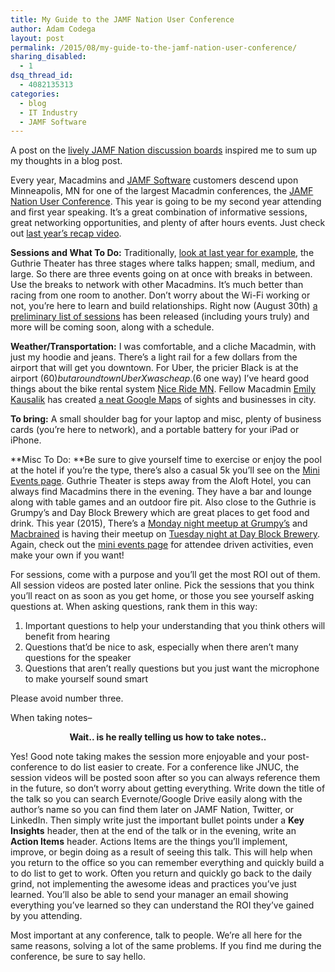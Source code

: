 ```yaml
---
title: My Guide to the JAMF Nation User Conference
author: Adam Codega
layout: post
permalink: /2015/08/my-guide-to-the-jamf-nation-user-conference/
sharing_disabled:
  - 1
dsq_thread_id:
  - 4082135313
categories:
  - blog
  - IT Industry
  - JAMF Software
---
```

A post on the <a href="https://jamfnation.jamfsoftware.com/discussion.html?id=16620" target="_blank">lively JAMF Nation discussion boards</a> inspired me to sum up my thoughts in a blog post.

Every year, Macadmins and <a href="http://www.jamfsoftware.com/" target="_blank">JAMF Software</a> customers descend upon Minneapolis, MN for one of the largest Macadmin conferences, the <a href="https://jamfnation.jamfsoftware.com/jnuc.html" target="_blank">JAMF Nation User Conference</a>. This year is going to be my second year attending and first year speaking. It&#8217;s a great combination of informative sessions, great networking opportunities, and plenty of after hours events. Just check out <a href="https://www.youtube.com/watch?v=PFipLtfqDqM" target="_blank">last year&#8217;s recap video</a>.

**Sessions and What To Do:** Traditionally, <a href="http://www.jamfsoftware.com/events/jamf-nation-user-conference/2014/sessions/" target="_blank">look at last year for example</a>, the Guthrie Theater has three stages where talks happen; small, medium, and large. So there are three events going on at once with breaks in between. Use the breaks to network with other Macadmins. It&#8217;s much better than racing from one room to another. Don&#8217;t worry about the Wi-Fi working or not, you&#8217;re here to learn and build relationships. Right now (August 30th) <a href="http://www.jamfsoftware.com/events/jamf-nation-user-conference/2015/sessions/" target="_blank">a preliminary list of sessions</a> has been released (including yours truly) and more will be coming soon, along with a schedule.

**Weather/Transportation:** I was comfortable, and a cliche Macadmin, with just my hoodie and jeans. There&#8217;s a light rail for a few dollars from the airport that will get you downtown. For Uber, the pricier Black is at the airport ($60) but around town UberX was cheap. ($6 one way) I&#8217;ve heard good things about the bike rental system <a href="https://www.niceridemn.org/" target="_blank">Nice Ride MN</a>. Fellow Macadmin <a href="http://www.modtitan.com/" target="_blank">Emily Kausalik</a> has created <a href="https://www.google.com/maps/d/u/0/edit?mid=zOOGEAaSMcMM.kSly9hPPtyYM" target="_blank">a neat Google Maps</a> of sights and businesses in city.

**To bring:** A small shoulder bag for your laptop and misc, plenty of business cards (you&#8217;re here to network), and a portable battery for your iPad or iPhone.

**Misc To Do: **Be sure to give yourself time to exercise or enjoy the pool at the hotel if you&#8217;re the type, there&#8217;s also a casual 5k you&#8217;ll see on the <a href="https://jamfnation.jamfsoftware.com/jnucEvents.html?type=mini" target="_blank">Mini Events page</a>. Guthrie Theater is steps away from the Aloft Hotel, you can always find Macadmins there in the evening. They have a bar and lounge along with table games and an outdoor fire pit. Also close to the Guthrie is Grumpy&#8217;s and Day Block Brewery which are great places to get food and drink. This year (2015), There&#8217;s a <a href="https://jamfnation.jamfsoftware.com/jnucEvent.html?eventId=131&view=info" target="_blank">Monday night meetup at Grumpy&#8217;s</a> and <a href="http://macbrained.org/" target="_blank">Macbrained</a> is having their meetup on <a href="https://jamfnation.jamfsoftware.com/jnucEvent.html?eventId=135&view=info" target="_blank">Tuesday night at Day Block Brewery</a>. Again, check out the <a href="https://jamfnation.jamfsoftware.com/jnucEvents.html?type=mini" target="_blank">mini events page</a> for attendee driven activities, even make your own if you want!

For sessions, come with a purpose and you&#8217;ll get the most ROI out of them. All session videos are posted later online. Pick the sessions that you think you&#8217;ll react on as soon as you get home, or those you see yourself asking questions at. When asking questions, rank them in this way:

  1. Important questions to help your understanding that you think others will benefit from hearing
  2. Questions that&#8217;d be nice to ask, especially when there aren&#8217;t many questions for the speaker
  3. Questions that aren&#8217;t really questions but you just want the microphone to make yourself sound smart

Please avoid number three.

When taking notes&#8211;

<p style="text-align: center;">
  <strong>Wait.. is he really telling us how to take notes..</strong>
</p>

<p style="text-align: left;">
  Yes! Good note taking makes the session more enjoyable and your post-conference to do list easier to create. For a conference like JNUC, the session videos will be posted soon after so you can always reference them in the future, so don&#8217;t worry about getting everything. Write down the title of the talk so you can search Evernote/Google Drive easily along with the author&#8217;s name so you can find them later on JAMF Nation, Twitter, or LinkedIn. Then simply write just the important bullet points under a <strong>Key Insights</strong> header, then at the end of the talk or in the evening, write an <strong>Action Items</strong> header. Actions Items are the things you&#8217;ll implement, improve, or begin doing as a result of seeing this talk. This will help when you return to the office so you can remember everything and quickly build a to do list to get to work. Often you return and quickly go back to the daily grind, not implementing the awesome ideas and practices you&#8217;ve just learned. You&#8217;ll also be able to send your manager an email showing everything you&#8217;ve learned so they can understand the ROI they&#8217;ve gained by you attending.
</p>

Most important at any conference, talk to people. We&#8217;re all here for the same reasons, solving a lot of the same problems. If you find me during the conference, be sure to say hello.
